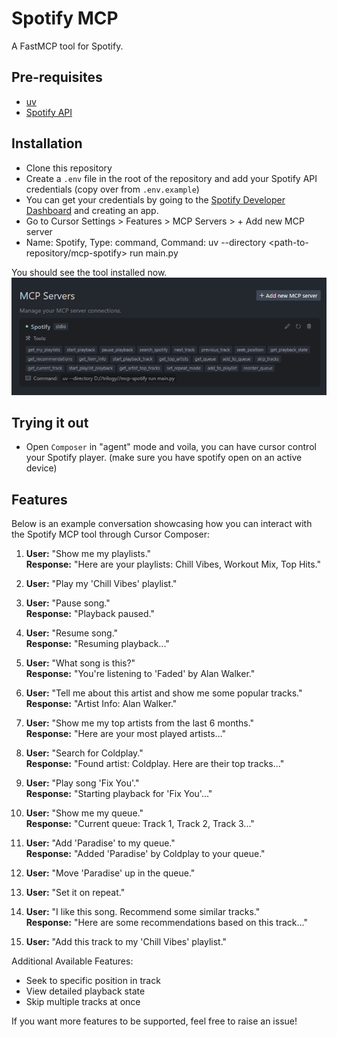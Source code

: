 # Spotify MCP

A FastMCP tool for Spotify.

## Pre-requisites

- [uv](https://docs.astral.sh/uv/getting-started/installation/)
- [Spotify API](https://developer.spotify.com/dashboard/applications)

## Installation

- Clone this repository
- Create a `.env` file in the root of the repository and add your Spotify API credentials (copy over from `.env.example`)
- You can get your credentials by going to the [Spotify Developer Dashboard](https://developer.spotify.com/dashboard/applications) and creating an app.
- Go to Cursor Settings > Features > MCP Servers > + Add new MCP server
- Name: Spotify, Type: command, Command: uv --directory <path-to-repository/mcp-spotify> run main.py

You should see the tool installed now.
![installed_mcp](./assets/installed_mcp.png)

## Trying it out

- Open `Composer` in "agent" mode and voila, you can have cursor control your Spotify player. (make sure you have spotify open on an active device)

## Features

Below is an example conversation showcasing how you can interact with the Spotify MCP tool through Cursor Composer:

1. **User:** "Show me my playlists."  
   **Response:** "Here are your playlists: Chill Vibes, Workout Mix, Top Hits."

2. **User:** "Play my 'Chill Vibes' playlist."

3. **User:** "Pause song."  
   **Response:** "Playback paused."

4. **User:** "Resume song."  
   **Response:** "Resuming playback..."

5. **User:** "What song is this?"  
   **Response:** "You're listening to 'Faded' by Alan Walker."

6. **User:** "Tell me about this artist and show me some popular tracks."  
   **Response:** "Artist Info: Alan Walker."

7. **User:** "Show me my top artists from the last 6 months."  
   **Response:** "Here are your most played artists..."

8. **User:** "Search for Coldplay."  
   **Response:** "Found artist: Coldplay. Here are their top tracks..."

9. **User:** "Play song 'Fix You'."  
   **Response:** "Starting playback for 'Fix You'..."

10. **User:** "Show me my queue."  
    **Response:** "Current queue: Track 1, Track 2, Track 3..."

11. **User:** "Add 'Paradise' to my queue."  
    **Response:** "Added 'Paradise' by Coldplay to your queue."

12. **User:** "Move 'Paradise' up in the queue."

13. **User:** "Set it on repeat."

14. **User:** "I like this song. Recommend some similar tracks."  
    **Response:** "Here are some recommendations based on this track..."

15. **User:** "Add this track to my 'Chill Vibes' playlist."

Additional Available Features:
- Seek to specific position in track
- View detailed playback state
- Skip multiple tracks at once

If you want more features to be supported, feel free to raise an issue!

